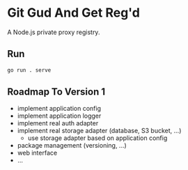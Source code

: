 # Git Gud And Get Reg'd

A Node.js private proxy registry.

## Run

```sh
go run . serve
```

## Roadmap To Version 1

- implement application config
- implement application logger
- implement real auth adapter
- implement real storage adapter (database, S3 bucket, ...)
    - use storage adapter based on application config
- package management (versioning, ...)
- web interface
- ...

